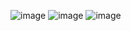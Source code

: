 ![image](https://github.com/user-attachments/assets/6546751b-9c20-4e88-82d0-2be25720f6cd)
![image](https://github.com/user-attachments/assets/495cdedb-5c1f-4db4-aee7-4281c862e14e)
![image](https://github.com/user-attachments/assets/53fa52d2-c11f-4218-8ace-f505005d1039)


